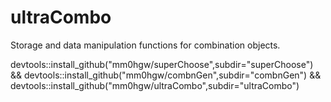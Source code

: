 # ultraCombo
Storage and data manipulation functions for combination objects.

devtools::install_github("mm0hgw/superChoose",subdir="superChoose") &&
devtools::install_github("mm0hgw/combnGen",subdir="combnGen") &&
devtools::install_github("mm0hgw/ultraCombo",subdir="ultraCombo")
